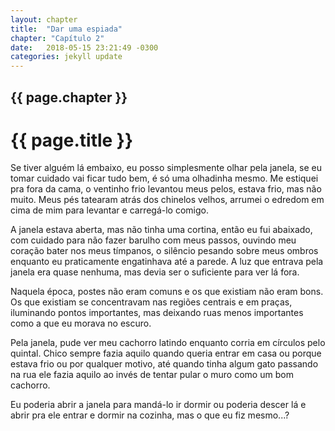 ```yaml
---
layout: chapter
title:  "Dar uma espiada"
chapter: "Capítulo 2"
date:   2018-05-15 23:21:49 -0300
categories: jekyll update
---
```






## {{ page.chapter }}
# {{ page.title }} 

Se tiver alguém lá embaixo, eu posso simplesmente olhar pela janela, se eu tomar cuidado vai ficar
tudo bem, é só uma olhadinha mesmo. Me estiquei pra fora da cama, o ventinho frio levantou meus pelos,
estava frio, mas não muito. Meus pés tatearam atrás dos chinelos velhos, arrumei o edredom em cima de
mim para levantar e carregá-lo comigo.

A janela estava aberta, mas não tinha uma cortina, então eu fui abaixado, com cuidado para não
fazer barulho com meus passos, ouvindo meu coração bater nos meus tímpanos, o silêncio pesando sobre
meus ombros enquanto eu praticamente engatinhava até a parede. A luz que entrava pela janela era quase
nenhuma, mas devia ser o suficiente para ver lá fora.

Naquela época, postes não eram comuns e os que existiam não eram bons. Os que existiam se
concentravam nas regiões centrais e em praças, iluminando pontos importantes, mas deixando ruas menos
importantes como a que eu morava no escuro.

Pela janela, pude ver meu cachorro latindo enquanto corria em círculos pelo quintal. Chico sempre
fazia aquilo quando queria entrar em casa ou porque estava frio ou por qualquer motivo, até quando tinha algum gato passando na rua ele fazia aquilo ao invés de tentar pular o muro como um bom cachorro.

Eu poderia abrir a janela para mandá-lo ir dormir ou poderia descer lá e abrir pra ele entrar e dormir
na cozinha, mas o que eu fiz mesmo...?
